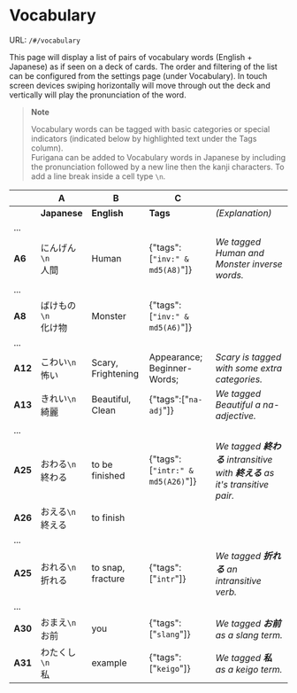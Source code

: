 # Vocabulary
URL: `/#/vocabulary`  

This page will display a list of pairs of vocabulary words (English + Japanese) as if seen on a deck of cards. The order and filtering of the list can be configured from the settings page (under Vocabulary). In touch screen devices swiping horizontally will move through out the deck and vertically will play the pronunciation of the word.

> **Note**  
>
> Vocabulary words can be tagged with basic categories or special indicators (indicated below by highlighted text under the Tags column).  
> Furigana can be added to Vocabulary words in Japanese by including the pronunciation followed by a new line then the kanji characters. To add a line break inside a cell type `\n`. 

||A|B|C||
| ------ | -------------- | ----------- | -------- | ------------- |
|        | **Japanese**   | **English** | **Tags** | *(Explanation)* |
| ...
| **A6** | にんげん`\n`<br/>人間   | Human    | {"tags":[`"inv:" & md5(A8)`"]} | *We tagged Human and Monster inverse words.*
| ...
| **A8** | ばけもの`\n`<br/>化け物 | Monster  | {"tags":[`"inv:" & md5(A6)`"]} |
| ...
| **A12** | こわい`\n`<br/>怖い   | Scary, Frightening | Appearance; Beginner-Words; | *Scary is tagged with some extra categories.*
| **A13** | きれい`\n`<br/>綺麗   | Beautiful, Clean | {"tags":["`na-adj`"]} | *We tagged Beautiful a na-adjective.*
| ...
| **A25** | おわる`\n`<br/>終わる | to be finished | {"tags":[`"intr:" & md5(A26)`"]} | *We tagged **終わる** intransitive with **終える** as it's transitive pair.*
| **A26** | おえる`\n`<br/>終える | to finish | |
| ...
| **A25** | おれる`\n`<br/>折れる | to snap, fracture | {"tags":["`intr`"]} | *We tagged **折れる** an intransitive verb.*
| ...
| **A30** | おまえ`\n`<br/>お前 | you | {"tags":["`slang`"]} | *We tagged **お前** as a slang term.*
| **A31** | わたくし`\n`<br/>私 | example | {"tags":["`keigo`"]} | *We tagged **私** as a keigo term.*

[app]: https://bryanjimenez.github.io/nmemonica